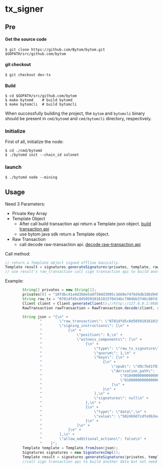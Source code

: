 # tx_signer

## Pre

#### Get the source code

```
$ git clone https://github.com/Bytom/bytom.git $GOPATH/src/github.com/bytom
```

#### git checkout

```
$ git checkout dev-tx
```

#### Build

```
$ cd $GOPATH/src/github.com/bytom
$ make bytomd    # build bytomd
$ make bytomcli  # build bytomcli
```

When successfully building the project, the `bytom` and `bytomcli` binary should be present in `cmd/bytomd` and `cmd/bytomcli` directory, respectively.

### Initialize

First of all, initialize the node:

```
$ cd ./cmd/bytomd
$ ./bytomd init --chain_id solonet
```

### launch

```
$ ./bytomd node --mining
```

## Usage

Need 3 Parameters:

- Private Key Array
- Template Object
  - After call build transaction api return a Template json object. [build transaction api](https://github.com/Bytom/bytom/wiki/API-Reference#build-transaction)
  - use bytom java sdk return a Template object.
- Raw Transaction
  - call decode raw-transaction api. [decode raw-transaction api](https://github.com/Bytom/bytom/wiki/API-Reference#decode-raw-transaction)

Call method:

```java
// return a Template object signed offline basically.
Template result = signatures.generateSignatures(privates, template, rawTransaction);
// use result's raw_transaction call sign transaction api to build another data but not need password or private key.
```

Example:

```java
		String[] privates = new String[1];
        privates[0] = "10fdbc41a4d3b8e5a0f50dd3905c1660e7476d4db3dbd9454fa4347500a633531c487e8174ffc0cfa76c3be6833111a9b8cd94446e37a76ee18bb21a7d6ea66b";
        String raw_tx = "0701dfd5c8d505010161015f0434bc790dbb3746c88fd301b9839a0f7c990bb8bdc96881d17bc2fb47525ad8ffffffffffffffffffffffffffffffffffffffffffffffffffffffffffffffff80d0dbc3f4020101160014f54622eeb837e39d359f7530b6fbbd7256c9e73d010002013effffffffffffffffffffffffffffffffffffffffffffffffffffffffffffffff8c98d2b0f402011600144453a011caf735428d0291d82b186e976e286fc100013afffffffffffffffffffffffffffffffffffffffffffffffffffffffffffffffff40301160014613908c28df499e3aa04e033100efaa24ca8fd0100";
        Client client = Client.generateClient();//http://127.0.0.1:9888
        RawTransaction rawTransaction = RawTransaction.decode(client, raw_tx);

        String json = "{\n" +
                "        \"raw_transaction\": \"0701dfd5c8d505010161015f0434bc790dbb3746c88fd301b9839a0f7c990bb8bdc96881d17bc2fb47525ad8ffffffffffffffffffffffffffffffffffffffffffffffffffffffffffffffff80d0dbc3f4020101160014f54622eeb837e39d359f7530b6fbbd7256c9e73d010002013effffffffffffffffffffffffffffffffffffffffffffffffffffffffffffffff8c98d2b0f402011600144453a011caf735428d0291d82b186e976e286fc100013afffffffffffffffffffffffffffffffffffffffffffffffffffffffffffffffff40301160014613908c28df499e3aa04e033100efaa24ca8fd0100\",\n" +
                "        \"signing_instructions\": [\n" +
                "            {\n" +
                "                \"position\": 0,\n" +
                "                \"witness_components\": [\n" +
                "                    {\n" +
                "                        \"type\": \"raw_tx_signature\",\n" +
                "                        \"quorum\": 1,\n" +
                "                        \"keys\": [\n" +
                "                            {\n" +
                "                                \"xpub\": \"d9c7b41f030a398dada343096040c675be48278046623849977cb0fd01d395a51c487e8174ffc0cfa76c3be6833111a9b8cd94446e37a76ee18bb21a7d6ea66b\",\n" +
                "                                \"derivation_path\": [\n" +
                "                                    \"010400000000000000\",\n" +
                "                                    \"0100000000000000\"\n" +
                "                                ]\n" +
                "                            }\n" +
                "                        ],\n" +
                "                        \"signatures\": null\n" +
                "                    },\n" +
                "                    {\n" +
                "                        \"type\": \"data\",\n" +
                "                        \"value\": \"5024b9d7cdfe9b3ece98bc06111e06dd79d425411614bfbb473d07ca44795612\"\n" +
                "                    }\n" +
                "                ]\n" +
                "            }\n" +
                "        ],\n" +
                "        \"allow_additional_actions\": false\n" +
                "    }";
        Template template = Template.fromJson(json);
        Signatures signatures = new SignaturesImpl();
        Template result = signatures.generateSignatures(privates, template, rawTransaction);
        //call sign transaction api to build another data but not need password or private key.
		
```

